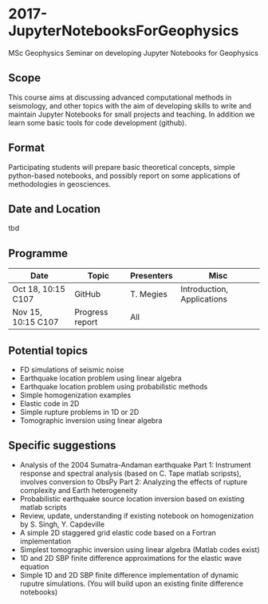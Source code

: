# 2017-JupyterNotebooksForGeophysics
MSc Geophysics Seminar on developing Jupyter Notebooks for Geophysics 


## Scope
This course aims at discussing advanced computational methods in seismology, and other topics with the aim of developing skills to write and maintain Jupyter Notebooks for small projects and teaching. In addition we learn some basic tools for code development (github). 

## Format
Participating students will prepare basic theoretical concepts, simple python-based notebooks, and possibly report on some applications of methodologies in geosciences.

## Date and Location
tbd

## Programme

| Date  |   Topic |  Presenters |   Misc |  
|---|---|---|---|
| Oct  18, 10:15 C107|  GitHub |  T. Megies | Introduction, Applications |
| Nov  15, 10:15 C107 |   Progress report | All |  |


## Potential topics

* FD simulations of seismic noise
* Earthquake location problem using linear algebra
* Earthquake location problem using probabilistic methods
* Simple homogenization examples
* Elastic code in 2D
* Simple rupture problems in 1D or 2D
* Tomographic inversion using linear algebra

## Specific suggestions

* Analysis of the 2004 Sumatra-Andaman earthquake
Part 1: Instrument response and spectral analysis (based on C. Tape matlab scripsts), involves conversion to ObsPy
Part 2: Analyzing the effects of rupture complexity and Earth heterogeneity
* Probabilistic earthquake source location inversion based on existing matlab scripts
* Review, update, understanding if existing notebook on homogenization by S. Singh, Y. Capdeville
* A simple 2D staggered grid elastic code based on a Fortran implementation
* Simplest tomographic inversion using linear algebra (Matlab codes exist)
* 1D and 2D SBP finite difference approximations for the elastic wave equation
* Simple 1D and 2D SBP finite difference implementation of dynamic ruputre simulations. 
  (You will build upon an existing finite difference notebooks)





